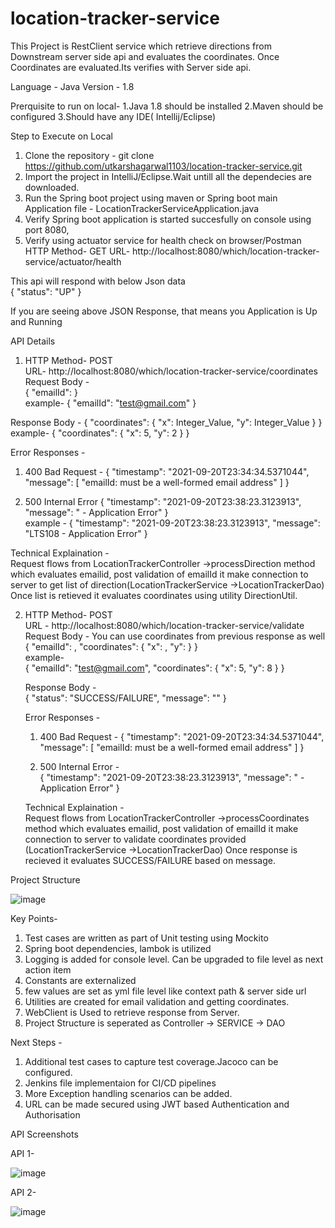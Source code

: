 # location-tracker-service

 This Project is RestClient service which retrieve directions from Downstream server side api and evaluates the coordinates.
 Once Coordinates are evaluated.Its verifies with Server side api.
 
 Language - Java
 Version -  1.8
 
 Prerquisite to run on local-
 1.Java 1.8 should be installed
 2.Maven should be configured
 3.Should have any IDE( Intellij/Eclipse)
 
 Step to Execute on Local
1. Clone the repository - git clone https://github.com/utkarshagarwal1103/location-tracker-service.git
2. Import the project in IntelliJ/Eclipse.Wait untill all the dependecies are downloaded.
3. Run the Spring boot project using maven or Spring boot main Application file - LocationTrackerServiceApplication.java
4. Verify Spring boot application is started succesfully on console using port 8080, 
5. Verify using actuator service for health check on browser/Postman
HTTP Method- GET
URL- http://localhost:8080/which/location-tracker-service/actuator/health

This api will respond with below Json data<br>
{
  "status": "UP"
}

If you are seeing above JSON Response, that means you Application is Up and Running<br>

API Details
1. HTTP Method- POST<br>
   URL- http://localhost:8080/which/location-tracker-service/coordinates<br>
   Request Body - <br>
   {
    "emailId": <Email id>
   }<br>
   example- 
   {
    "emailId": "test@gmail.com"
   }
  
  Response Body -
  {
    "coordinates": {
        "x": Integer_Value,
        "y": Integer_Value
    }
  }<br>
  example- 
   {
    "coordinates": {
        "x": 5,
        "y": 2
    }
  }
  
  Error Responses -
   1. 400 Bad Request -
    {
    "timestamp": "2021-09-20T23:34:34.5371044",
    "message": [
                   "emailId: must be a well-formed email address"
              ]
    }
  
   2. 500 Internal Error
   {
    "timestamp": "2021-09-20T23:38:23.3123913",
    "message": "<ErrorCode> - Application Error"
   }<br>
   example -
   {
    "timestamp": "2021-09-20T23:38:23.3123913",
    "message": "LTS108 - Application Error"
   }
   
  
  Technical Explaination - <br>
   Request flows from LocationTrackerController ->processDirection method which evaluates emailid, post validation of emailId it make connection to server to get list of
   direction(LocationTrackerService ->LocationTrackerDao)
   Once list is retieved it evaluates coordinates using utility DirectionUtil.
  

2. HTTP Method- POST<br>
   URL - http://localhost:8080/which/location-tracker-service/validate<br>
   Request Body - You can use coordinates from previous response as well<br>
  {
     "emailId": <Email id>,
     "coordinates": {
        "x": <Integer Value>,
        "y": <Integer Value>
    }
   } <br>
   example-  
  {
     "emailId": "test@gmail.com",
     "coordinates": {
        "x": 5,
        "y": 8
    }
  }
  
   Response Body -<br>
   {
    "status": "SUCCESS/FAILURE",
    "message": "<Message recieved from Server>"
   }
  
   Error Responses -<br>
   1. 400 Bad Request -
    {
    "timestamp": "2021-09-20T23:34:34.5371044",
    "message": [
                   "emailId: must be a well-formed email address"
              ]
    }
  
   2. 500 Internal Error -<br>
   {
    "timestamp": "2021-09-20T23:38:23.3123913",
    "message": "<ErrorCode> - Application Error"
   }
  
  
   Technical Explaination - <br>
   Request flows from LocationTrackerController ->processCoordinates method which evaluates emailid, post validation of emailId it make connection to server to validate
   coordinates provided (LocationTrackerService ->LocationTrackerDao)
   Once response is recieved it evaluates SUCCESS/FAILURE based on message.
  
  Project Structure<br>
  
  ![image](https://user-images.githubusercontent.com/86582547/134086899-b4609211-ecb1-4d58-8790-b33ca0f092fe.png)

  
  Key Points-
   1. Test cases are written as part of Unit testing using Mockito
   2. Spring boot dependencies, lambok is utilized
   3. Logging is added for console level. Can be upgraded to file level as next action item
   4. Constants are externalized
   5. few values are set as yml file level like context path & server side url
   6. Utilities are created for email validation and getting coordinates.
   7. WebClient is Used to retrieve response from Server.
   8. Project Structure is seperated as Controller -> SERVICE -> DAO
   
  
  Next Steps -
  1. Additional test cases to capture test coverage.Jacoco can be configured.
  2. Jenkins file implementaion for CI/CD pipelines
  3. More Exception handling scenarios can be added.
  4. URL can be made secured using JWT based Authentication and Authorisation

 API Screenshots
 
 API 1- 
 
 ![image](https://user-images.githubusercontent.com/86582547/134088175-c56503d1-1924-4528-9ee7-0a51e4290efe.png)

 API 2- 
 
 ![image](https://user-images.githubusercontent.com/86582547/134088291-bf7d678f-b5e3-405a-b975-3a464fe9e290.png)

 
 
 
 

